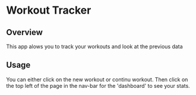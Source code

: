 # Workout Tracker

## Overview
This app alows you to track your workouts and look at the previous data

## Usage
You can either click on the new workout or continu workout. Then click on the top left of the page in the nav-bar for the 'dashboard' to see your stats.